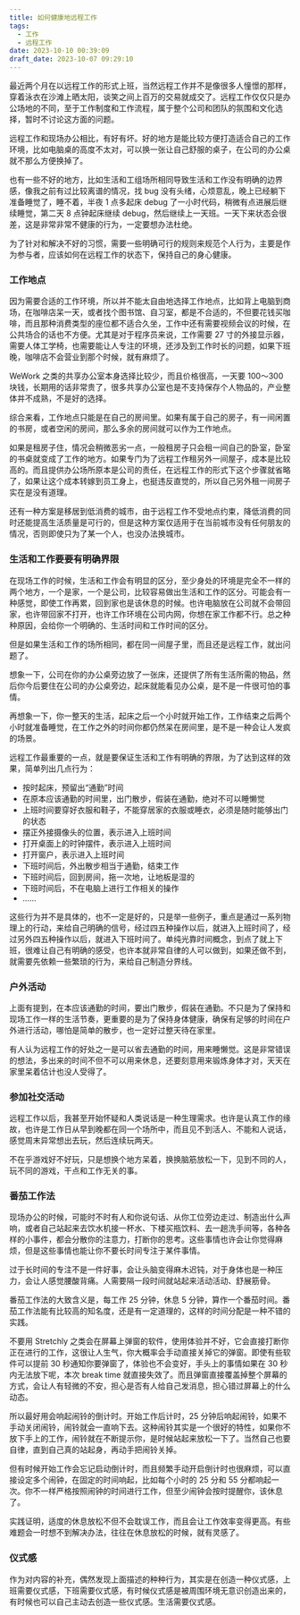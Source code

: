 ```yaml
---
title: 如何健康地远程工作
tags:
  - 工作
  - 远程工作
date: 2023-10-10 00:39:09
draft_date: 2023-10-07 09:29:10
---
```




最近两个月在以远程工作的形式上班，当然远程工作并不是像很多人憧憬的那样，穿着泳衣在沙滩上晒太阳，谈笑之间上百万的交易就成交了。远程工作仅仅只是办公场地的不同，至于工作制度和工作流程，属于整个公司和团队的氛围和文化选择，暂时不讨论这方面的问题。

远程工作和现场办公相比，有好有坏。好的地方是能比较方便打造适合自己的工作环境，比如电脑桌的高度不太对，可以换一张让自己舒服的桌子，在公司的办公桌就不那么方便换掉了。

也有一些不好的地方，比如生活和工组场所相同导致生活和工作没有明确的边界感，像我之前有过比较离谱的情况，找 bug 没有头绪，心烦意乱，晚上已经躺下准备睡觉了，睡不着，半夜 1 点多起床 debug 了一小时代码，稍微有点进展后继续睡觉，第二天 8 点钟起床继续 debug，然后继续上一天班。一天下来状态会很差，这是非常非常不健康的行为，一定要想办法杜绝。

为了针对和解决不好的习惯，需要一些明确可行的规则来规范个人行为，主要是作为参与者，应该如何在远程工作的状态下，保持自己的身心健康。

### 工作地点

因为需要合适的工作环境，所以并不能太自由地选择工作地点，比如背上电脑到商场，在咖啡店呆一天，或者找个图书馆、自习室，都是不合适的，不但要花钱买咖啡，而且那种消费类型的座位都不适合久坐，工作中还有需要视频会议的时候，在公共场合的话也不方便。尤其是对于程序员来说，工作需要 27 寸的外接显示器，需要人体工学椅，也需要能让人专注的环境，还涉及到工作时长的问题，如果下班晚，咖啡店不会营业到那个时候，就有麻烦了。

WeWork 之类的共享办公室本身选择比较少，而且价格很高，一天要 100～300 块钱，长期用的话非常贵了，很多共享办公室也是不支持保存个人物品的，产业整体并不成熟，不是好的选择。

综合来看，工作地点只能是在自己的房间里。如果有属于自己的房子，有一间闲置的书房，或者空闲的房间，那么多余的房间就可以作为工作地点。

如果是租房子住，情况会稍微恶劣一点，一般租房子只会租一间自己的卧室，卧室的书桌就变成了工作的地方。如果专门为了远程工作租另外一间屋子，成本是比较高的。而且提供办公场所原本是公司的责任，在远程工作的形式下这个步骤就省略了，如果让这个成本转嫁到员工身上，也挺违反直觉的，所以自己另外租一间房子实在是没有道理。

还有一种方案是移居到低消费的城市，由于远程工作不受地点约束，降低消费的同时还能提高生活质量是可行的，但是这种方案仅适用于在当前城市没有任何朋友的情况，否则即使只为了某一个人，也没办法换城市。

### 生活和工作要要有明确界限

在现场工作的时候，生活和工作会有明显的区分，至少身处的环境是完全不一样的两个地方，一个是家，一个是公司，比较容易做出生活和工作的区分。可能会有一种感觉，即使工作再累，回到家也是该休息的时候。也许电脑放在公司就不会带回家，也许带回家不打开，也许工作环境在公司内网，你想在家工作都不行。总之种种原因，会给你一个明确的、生活时间和工作时间的区分。

但是如果生活和工作的场所相同，都在同一间屋子里，而且还是远程工作，就出问题了。

想象一下，公司在你的办公桌旁边放了一张床，还提供了所有生活所需的物品，然后你今后要住在公司的办公桌旁边，起床就能看见办公桌，是不是一件很可怕的事情。

再想象一下，你一整天的生活，起床之后一个小时就开始工作，工作结束之后两个小时就准备睡觉，在工作之外的时间你都仍然呆在房间里，是不是一种会让人发疯的场景。

远程工作最重要的一点，就是要保证生活和工作有明确的界限，为了达到这样的效果，简单列出几点行为：

- 按时起床，预留出“通勤”时间
- 在原本应该通勤的时间里，出门散步，假装在通勤，绝对不可以睡懒觉
- 上班时间要穿好衣服和鞋子，不能穿居家的衣服或睡衣，必须是随时能够出门的状态
- 摆正外接摄像头的位置，表示进入上班时间
- 打开桌面上的时钟摆件，表示进入上班时间
- 打开窗户，表示进入上班时间
- 下班时间后，外出散步相当于通勤，结束工作
- 下班时间后，回到房间，拖一次地，让地板是湿的
- 下班时间后，不在电脑上进行工作相关的操作
- ……

这些行为并不是具体的，也不一定是好的，只是举一些例子，重点是通过一系列物理上的行动，来给自己明确的信号，经过四五种操作以后，就进入上班时间了，经过另外四五种操作以后，就进入下班时间了。单纯光靠时间概念，到点了就上下班，很难让自己有明确的感受，也许本就非常自律的人可以做到，如果还做不到，就需要先依赖一些繁琐的行为，来给自己制造分界线。

### 户外活动

上面有提到，在本应该通勤的时间，要出门散步，假装在通勤。不只是为了保持和现场工作一样的生活节奏，更重要的是为了保持身体健康，确保有足够的时间在户外进行活动，哪怕是简单的散步，也一定好过整天待在家里。

有人认为远程工作的好处之一是可以省去通勤的时间，用来睡懒觉。这是非常错误的想法，多出来的时间不但不可以用来休息，还要刻意用来锻炼身体才对，天天在家里呆着估计也没人受得了。

### 参加社交活动

远程工作以后，我甚至开始怀疑和人类说话是一种生理需求。也许是认真工作的缘故，也许是工作日从早到晚都在同一个场所中，而且见不到活人、不能和人说话，感觉周末异常想出去玩，然后连续玩两天。

不在乎游戏好不好玩，只是想换个地方呆着，换换脑筋放松一下，见到不同的人，玩不同的游戏，干点和工作无关的事。

### 番茄工作法

现场办公的时候，可能时不时有人和你说句话、从你工位旁边走过、制造出什么声响，或者自己站起来去饮水机接一杯水、下楼买瓶饮料、去一趟洗手间等，各种各样的小事件，都会分散你的注意力，打断你的思考。这些事情也许会让你觉得麻烦，但是这些事情也能让你不要长时间专注于某件事情。

过于长时间的专注不是一件好事，会让头脑变得麻木迟钝，对于身体也是一种压力，会让人感觉腰酸背痛。人需要隔一段时间就站起来活动活动、舒展筋骨。

番茄工作法的大致含义是，每工作 25 分钟，休息 5 分钟，算作一个番茄时间。番茄工作法能有比较高的知名度，还是有一定道理的，这样的时间分配是一种不错的实践。

不要用 Stretchly 之类会在屏幕上弹窗的软件，使用体验并不好，它会直接打断你正在进行的工作，这很让人生气，你大概率会手动直接关掉它的弹窗。即使有些软件可以提前 30 秒通知你要弹窗了，体验也不会变好，手头上的事情如果在 30 秒内无法放下呢，本次 break time 就直接失效了。而且弹窗直接覆盖掉整个屏幕的方式，会让人有轻微的不安，担心是否有人给自己发消息，担心错过屏幕上的什么动态。

所以最好用会响起闹铃的倒计时。开始工作后计时，25 分钟后响起闹铃，如果不手动关闭闹铃，闹铃就会一直响下去。这种闹铃其实是一个很好的特性，如果你不放下手上的工作，闹铃就在不断提示你，是时候站起来放松一下了。当然自己也要自律，直到自己真的站起身，再动手把闹铃关掉。

但有时候开始工作会忘记启动倒计时，而且频繁手动开启倒计时也很麻烦，可以直接设定多个闹钟，在固定的时间响起，比如每个小时的 25 分和 55 分都响起一次。你不一样严格按照闹钟的时间进行工作，但至少闹钟会按时提醒你，该休息了。

实践证明，适度的休息放松不但不会耽误工作，而且会让工作效率变得更高。有些难题会一时想不到解决办法，往往在休息放松的时候，就有灵感了。

### 仪式感

作为对内容的补充，偶然发现上面描述的种种行为，其实是在创造一种仪式感，上班需要仪式感，下班需要仪式感，有时候仪式感是被周围环境无意识创造出来的，有时候也可以自己主动去创造一些仪式感。生活需要仪式感。

